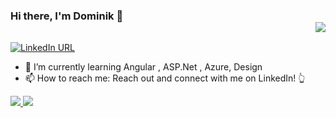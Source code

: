 ### Hi there, I'm Dominik 👋 <div align = 'right'>![](https://komarev.com/ghpvc/?username=domel2222&color=orange)</div>


[![LinkedIn URL](https://img.shields.io/static/v1?color=blue&label=linkedin&logo=linkedin&logoColor=white&style=for-the-badge&message=Connect)](https://pl.linkedin.com/in/dominik-wiklinski)


- 🌱 I’m currently learning Angular , ASP.Net , Azure, Design 
- 📫 How to reach me: Reach out and connect with me on LinkedIn! 👆

<a href="https://github.com/domel2222">
<img src="https://github-readme-stats.vercel.app/api?username=domel2222&count_private=true&show_icons=true&hide=stars" />
</a>
<a href="https://github.com/domel2222"> 
  <img src="https://github-readme-stats.vercel.app/api/top-langs/?username=domel2222&layout=compact" /> 
</a>
